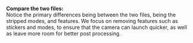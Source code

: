 **Compare the two files:** <br>
Notice the primary differences being between the two files, being the stripped modes, and features. We focus on removing features such as stickers and modes, to ensure that the camera can launch quicker, as well as leave more room for better post processing.
